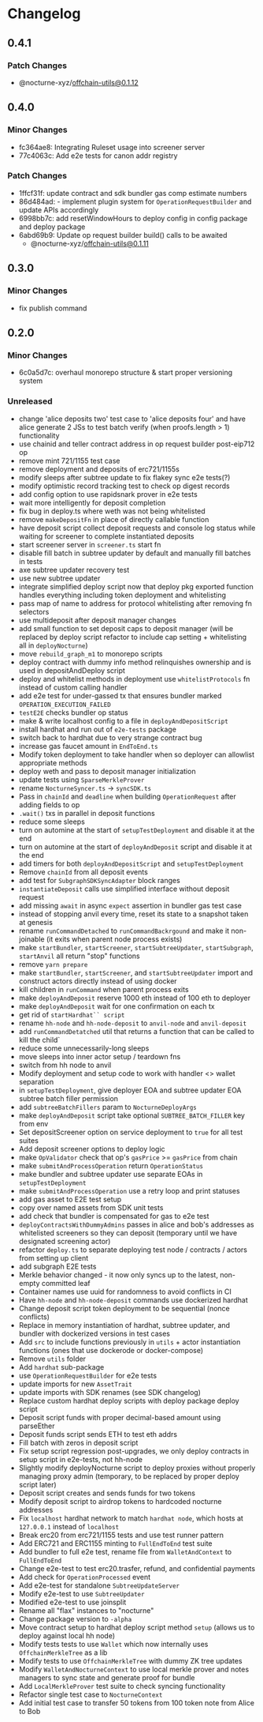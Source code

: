 # Changelog

## 0.4.1

### Patch Changes

- @nocturne-xyz/offchain-utils@0.1.12

## 0.4.0

### Minor Changes

- fc364ae8: Integrating Ruleset usage into screener server
- 77c4063c: Add e2e tests for canon addr registry

### Patch Changes

- 1ffcf31f: update contract and sdk bundler gas comp estimate numbers
- 86d484ad: - implement plugin system for `OperationRequestBuilder` and update APIs accordingly
- 6998bb7c: add resetWindowHours to deploy config in config package and deploy package
- 6abd69b9: Update op request builder build() calls to be awaited
  - @nocturne-xyz/offchain-utils@0.1.11

## 0.3.0

### Minor Changes

- fix publish command

## 0.2.0

### Minor Changes

- 6c0a5d7c: overhaul monorepo structure & start proper versioning system

### Unreleased

- change 'alice deposits two' test case to 'alice deposits four' and have alice generate 2 JSs to test batch verify (when proofs.length > 1) functionality
- use chainid and teller contract address in op request builder post-eip712 op
- remove mint 721/1155 test case
- remove deployment and deposits of erc721/1155s
- modify sleeps after subtree update to fix flakey sync e2e tests(?)
- modify optimistic record tracking test to check op digest records
- add config option to use rapidsnark prover in e2e tests
- wait more intelligently for deposit completion
- fix bug in deploy.ts where weth was not being whitelisted
- remove `makeDepositFn` in place of directly callable function
- have deposit script collect deposit requests and console log status while waiting for screener to complete instantiated deposits
- start screener server in `screener.ts` start fn
- disable fill batch in subtree updater by default and manually fill batches in tests
- axe subtree updater recovery test
- use new subtree updater
- integrate simplified deploy script now that deploy pkg exported function handles everything including token deployment and whitelisting
- pass map of name to address for protocol whitelisting after removing fn selectors
- use multideposit after deposit manager changes
- add small function to set deposit caps to deposit manager (will be replaced by deploy script refactor to include cap setting + whitelisting all in `deployNocturne`)
- move `rebuild_graph_m1` to monorepo scripts
- deploy contract with dummy info method relinquishes ownership and is used in depositAndDeploy script
- deploy and whitelist methods in deployment use `whitelistProtocols` fn instead of custom calling handler
- add e2e test for under-gassed tx that ensures bundler marked `OPERATION_EXECUTION_FAILED`
- `testE2E` checks bundler op status
- make & write localhost config to a file in `deployAndDepositScript`
- install hardhat and run out of `e2e-tests` package
- switch back to hardhat due to very strange contract bug
- increase gas faucet amount in `EndToEnd.ts`
- Modify token deployment to take handler when so deployer can allowlist appropriate methods
- deploy weth and pass to deposit manager initialization
- update tests using `SparseMerkleProver`
- rename `NocturneSyncer.ts` -> `syncSDK.ts`
- Pass in `chainId` and `deadline` when building `OperationRequest` after adding fields to op
- `.wait()` txs in parallel in deposit functions
- reduce some sleeps
- turn on automine at the start of `setupTestDeployment` and disable it at the end
- turn on automine at the start of `deployAndDeposit` script and disable it at the end
- add timers for both `deployAndDepositScript` and `setupTestDeployment`
- Remove `chainId` from all deposit events
- add test for `SubgraphSDKSyncAdapter` block ranges
- `instantiateDeposit` calls use simplified interface without deposit request
- add missing `await` in async `expect` assertion in bundler gas test case
- instead of stopping anvil every time, reset its state to a snapshot taken at genesis
- rename `runCommandDetached` to `runCommandBackrgound` and make it non-joinable (it exits when parent node process exists)
- make `startBundler`, `startScreener`, `startSubtreeUpdater`, `startSubgraph`, `startAnvil` all return "stop" functions
- remove `yarn prepare`
- make `startBundler`, `startScreener`, and `startSubtreeUpdater` import and construct actors directly instead of using docker
- kill children in `runCommand` when parent process exits
- make `deployAndDeposit` reserve 1000 eth instead of 100 eth to deployer
- make `deployAndDeposit` wait for one confirmation on each tx
- get rid of ` startHardhat`` script `
- rename `hh-node` and `hh-node-deposit` to `anvil-node` and `anvil-deposit`
- add `runCommandDetatched` util that returns a function that can be called to kill the child`
- reduce some unnecessarily-long sleeps
- move sleeps into inner actor setup / teardown fns
- switch from hh node to anvil
- Modify deployment and setup code to work with handler <> wallet separation
- in `setupTestDeployment`, give deployer EOA and subtree updater EOA subtree batch filler permission
- add `subtreeBatchFillers` param to `NocturneDeployArgs`
- make `deployAndDeposit` script take optional `SUBTREE_BATCH_FILLER` key from env
- Set depositScreener option on service deployment to `true` for all test suites
- Add deposit screener options to deploy logic
- make `OpValidator` check that op's `gasPrice` >= `gasPrice` from chain
- make `submitAndProcessOperation` return `OperationStatus`
- make bundler and subtree updater use separate EOAs in `setupTestDeployment`
- make `submitAndProcessOperation` use a retry loop and print statuses
- add gas asset to E2E test setup
- copy over named assets from SDK unit tests
- add check that bundler is compensated for gas to e2e test
- `deployContractsWithDummyAdmins` passes in alice and bob's addresses as whitelisted screeners so they can deposit (temporary until we have designated screening actor)
- refactor `deploy.ts` to separate deploying test node / contracts / actors from setting up client
- add subgraph E2E tests
- Merkle behavior changed - it now only syncs up to the latest, non-empty committed leaf
- Container names use uuid for randomness to avoid conflicts in CI
- Have `hh-node` and `hh-node-deposit` commands use dockerized hardhat
- Change deposit script token deployment to be sequential (nonce conflicts)
- Replace in memory instantiation of hardhat, subtree updater, and bundler with dockerized versions in test cases
- Add `src` to include functions previously in `utils` + actor instantiation functions (ones that use dockerode or docker-compose)
- Remove `utils` folder
- Add `hardhat` sub-package
- use `OperationRequestBuilder` for e2e tests
- update imports for new `AssetTrait`
- update imports with SDK renames (see SDK changelog)
- Replace custom hardhat deploy scripts with deploy package deploy script
- Deposit script funds with proper decimal-based amount using parseEther
- Deposit funds script sends ETH to test eth addrs
- Fill batch with zeros in deposit script
- Fix setup script regression post-upgrades, we only deploy contracts in setup script in e2e-tests, not hh-node
- Slightly modify deployNocturne script to deploy proxies without properly managing proxy admin (temporary, to be replaced by proper deploy script later)
- Deposit script creates and sends funds for two tokens
- Modify deposit script to airdrop tokens to hardcoded nocturne addresses
- Fix `localhost` hardhat network to match `hardhat node`, which hosts at `127.0.0.1` instead of `localhost`
- Break erc20 from erc721/1155 tests and use test runner pattern
- Add ERC721 and ERC1155 minting to `FullEndToEnd` test suite
- Add bundler to full e2e test, rename file from `WalletAndContext` to `FullEndToEnd`
- Change e2e-test to test erc20.trasfer, refund, and confidential payments
- Add check for `OperationProcessed` event
- Add e2e-test for standalone `SubtreeUpdateServer`
- Modify e2e-test to use `SubtreeUpdater`
- Modified e2e-test to use joinsplit
- Rename all "flax" instances to "nocturne"
- Change package version to `-alpha`
- Move contract setup to hardhat deploy script method `setup` (allows us to deploy against local hh node)
- Modify tests tests to use `Wallet` which now internally uses `OffchainMerkleTree` as a lib
- Modify tests to use `OffchainMerkleTree` with dummy ZK tree updates
- Modify `WalletAndNocturneContext` to use local merkle prover and notes managers to sync state and generate proof for bundle
- Add `LocalMerkleProver` test suite to check syncing functionality
- Refactor single test case to `NocturneContext`
- Add initial test case to transfer 50 tokens from 100 token note from Alice to Bob
